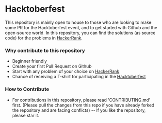 # Hacktoberfest

This repository is mainly open to house to those who are looking to make some PR for the Hacktoberfest event, and to get started with Github and the open-source world.
In this repository, you can find the solutions (as source code) for the problems in [HackerRank](https://hackerrank.com).

### Why contribute to this repository
- Beginner friendly
- Create your first Pull Request on Github
- Start with any problem of your choice on [HackerRank](https://hackerrank.com)
- Chance of receiving a T-shirt for participating in the [Hacktoberfest](https://hacktoberfest.digitalocean.com)

### How to Contribute
- For contributions in this repository, please read 'CONTRIBUTING.md' first. (Please pull the changes from this repo if you have already forked the repository and are facing conflicts)
-- If you like the repository, please star it.
